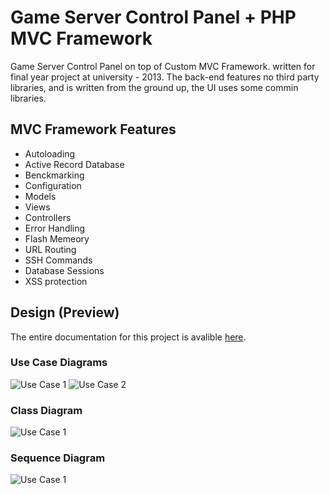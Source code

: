 # Game Server Control Panel + PHP MVC Framework
Game Server Control Panel on top of Custom MVC Framework. written for final year project at university - 2013.
The back-end features no third party libraries, and is written from the ground up, the UI uses some commin libraries.

## MVC Framework Features

* Autoloading
* Active Record Database
* Benckmarking
* Configuration
* Models
* Views
* Controllers
* Error Handling
* Flash Memeory
* URL Routing
* SSH Commands
* Database Sessions
* XSS protection


## Design (Preview)

The entire documentation for this project is avalible [here](https://github.com/Stormsys/gscpanel/raw/master/documentation/Project%20Write%20Up.pdf).

### Use Case Diagrams
![Use Case 1](https://github.com/Stormsys/gscpanel/raw/master/documentation/usecase.jpg)
![Use Case 2](https://github.com/Stormsys/gscpanel/raw/master/documentation/usecase2.jpg)

### Class Diagram
![Use Case 1](https://github.com/Stormsys/gscpanel/raw/master/documentation/class%20diagram.jpg)

### Sequence Diagram
![Use Case 1](https://github.com/Stormsys/gscpanel/raw/master/documentation/sequence.jpg)
